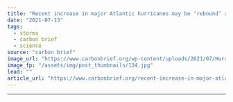 ```yaml
---
title: "Recent increase in major Atlantic hurricanes may be ‘rebound’ after 1960-1980s lull"
date: "2021-07-13"
tags: 
  - storms
  - carbon brief
  - science
source: "carbon brief"
image_url: "https://www.carbonbrief.org/wp-content/uploads/2021/07/Hurricane-Maria-destroyed-everything-during-its-passage-on-the-island-of-Dominica_KBT8YM-583x372.jpg"
image_fp: "/assets/img/post_thumbnails/134.jpg"
lead: ""
article_url: "https://www.carbonbrief.org/recent-increase-in-major-atlantic-hurricanes-may-be-rebound-after-1960-1980s-lull"
---
```


---
